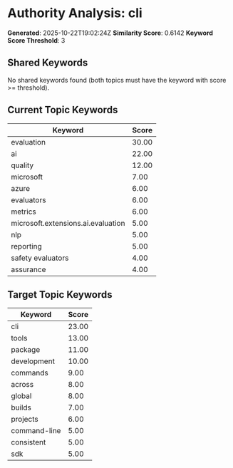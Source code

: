 # Authority Analysis: cli

**Generated**: 2025-10-22T19:02:24Z
**Similarity Score**: 0.6142
**Keyword Score Threshold**: 3

## Shared Keywords

No shared keywords found (both topics must have the keyword with score >= threshold).

## Current Topic Keywords

| Keyword | Score |
|---------|-------|
| evaluation | 30.00 |
| ai | 22.00 |
| quality | 12.00 |
| microsoft | 7.00 |
| azure | 6.00 |
| evaluators | 6.00 |
| metrics | 6.00 |
| microsoft.extensions.ai.evaluation | 5.00 |
| nlp | 5.00 |
| reporting | 5.00 |
| safety evaluators | 4.00 |
| assurance | 4.00 |

## Target Topic Keywords

| Keyword | Score |
|---------|-------|
| cli | 23.00 |
| tools | 13.00 |
| package | 11.00 |
| development | 10.00 |
| commands | 9.00 |
| across | 8.00 |
| global | 8.00 |
| builds | 7.00 |
| projects | 6.00 |
| command-line | 5.00 |
| consistent | 5.00 |
| sdk | 5.00 |

